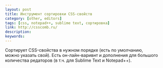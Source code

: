 ```yaml
---
layout: post
title: Инструмент сортировки CSS-свойств
category: [other, editors]
tags: [css, notepad++, sublime text, сортировка]
link: http://csscomb.ru/
description:
keywords:
---
```


<p>Сортирует CSS-свойства в нужном порядке (есть по умолчанию, можно указать свой). Есть он-лайн-варивнт и дополнения для большого количества редаторов (в т.ч. для Sublime Text и Notepad++).</p>
